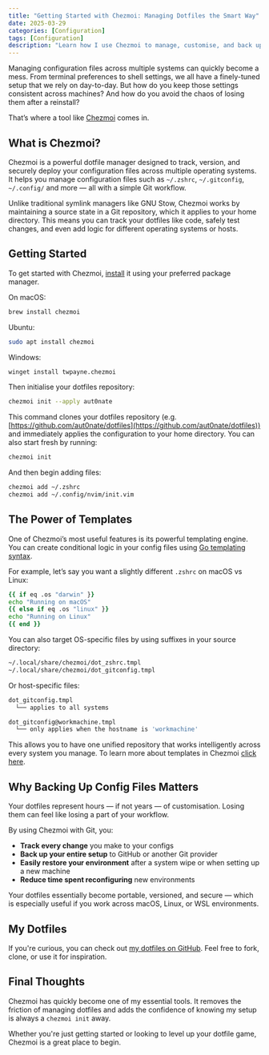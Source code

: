 ```yaml
---
title: "Getting Started with Chezmoi: Managing Dotfiles the Smart Way"
date: 2025-03-29
categories: [Configuration]
tags: [Configuration]
description: "Learn how I use Chezmoi to manage, customise, and back up my dotfiles across multiple systems."
---
```


Managing configuration files across multiple systems can quickly become a mess. From terminal preferences to shell settings, we all have a finely-tuned setup that we rely on day-to-day. But how do you keep those settings consistent across machines? And how do you avoid the chaos of losing them after a reinstall?

That’s where a tool like [Chezmoi](https://www.chezmoi.io/) comes in.

## What is Chezmoi?

Chezmoi is a powerful dotfile manager designed to track, version, and securely deploy your configuration files across multiple operating systems. It helps you manage configuration files such as `~/.zshrc`, `~/.gitconfig`, `~/.config/` and more — all with a simple Git workflow.

Unlike traditional symlink managers like GNU Stow, Chezmoi works by maintaining a source state in a Git repository, which it applies to your home directory. This means you can track your dotfiles like code, safely test changes, and even add logic for different operating systems or hosts.

## Getting Started

To get started with Chezmoi, [install](https://www.chezmoi.io/install/) it using your preferred package manager.

On macOS:

```bash
brew install chezmoi
```

Ubuntu:

```bash
sudo apt install chezmoi
```

Windows:

```bash
winget install twpayne.chezmoi
```

Then initialise your dotfiles repository:

```bash
chezmoi init --apply aut0nate
```

This command clones your dotfiles repository (e.g. [https://github.com/aut0nate/dotfiles](https://github.com/aut0nate/dotfiles)) and immediately applies the configuration to your home directory. You can also start fresh by running:

```bash
chezmoi init
```

And then begin adding files:

```bash
chezmoi add ~/.zshrc
chezmoi add ~/.config/nvim/init.vim
```

## The Power of Templates

One of Chezmoi’s most useful features is its powerful templating engine. You can create conditional logic in your config files using [Go templating syntax](https://pkg.go.dev/text/template).

For example, let’s say you want a slightly different `.zshrc` on macOS vs Linux:

```zsh
{{ if eq .os "darwin" }}
echo "Running on macOS"
{{ else if eq .os "linux" }}
echo "Running on Linux"
{{ end }}
```

You can also target OS-specific files by using suffixes in your source directory:

``` bash
~/.local/share/chezmoi/dot_zshrc.tmpl
~/.local/share/chezmoi/dot_gitconfig.tmpl
```

Or host-specific files:

``` bash
dot_gitconfig.tmpl
  └── applies to all systems

dot_gitconfig@workmachine.tmpl
  └── only applies when the hostname is 'workmachine'
```

This allows you to have one unified repository that works intelligently across every system you manage. To learn more about templates in Chezmoi [click here](https://www.chezmoi.io/user-guide/templating/).

## Why Backing Up Config Files Matters

Your dotfiles represent hours — if not years — of customisation. Losing them can feel like losing a part of your workflow.

By using Chezmoi with Git, you:

- **Track every change** you make to your configs
- **Back up your entire setup** to GitHub or another Git provider
- **Easily restore your environment** after a system wipe or when setting up a new machine
- **Reduce time spent reconfiguring** new environments

Your dotfiles essentially become portable, versioned, and secure — which is especially useful if you work across macOS, Linux, or WSL environments.

## My Dotfiles

If you're curious, you can check out [my dotfiles on GitHub](https://github.com/aut0nate/dotfiles). Feel free to fork, clone, or use it for inspiration.

## Final Thoughts

Chezmoi has quickly become one of my essential tools. It removes the friction of managing dotfiles and adds the confidence of knowing my setup is always a `chezmoi init` away.

Whether you're just getting started or looking to level up your dotfile game, Chezmoi is a great place to begin.
